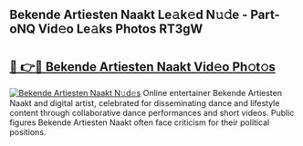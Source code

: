 ## Bekende Artiesten Naakt Le𝚊k𝚎d N𝚞𝚍e - Part-oNQ Vid𝚎o Le𝚊ks Photos RT3gW

# <h2><a href="http://fb4chyr.evod.top/?m=Bekende+Artiesten+Naakt">🔗 👉🔴 Bekende Artiesten Naakt Vid𝚎o Ph𝚘t𝚘s</a></h2>

[![Bekende Artiesten Naakt N𝚞d𝚎s](https://i.imgur.com/8V9OHl7.gif)](http://fb4chyr.evod.top/?m=Bekende+Artiesten+Naakt)
Online entertainer Bekende Artiesten Naakt and digital artist, celebrated for disseminating dance and lifestyle content through collaborative dance performances and short videos. Public figures Bekende Artiesten Naakt often face criticism for their political positions. 

